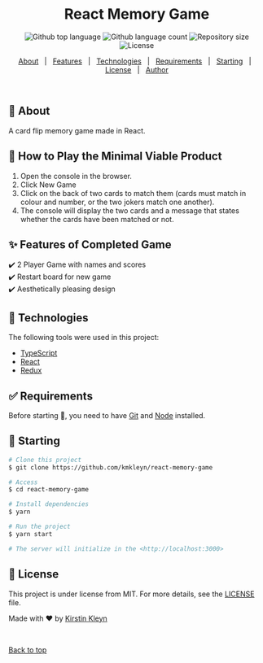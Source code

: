 <h1 align="center">React Memory Game</h1>

<p align="center">
  <img alt="Github top language" src="https://img.shields.io/github/languages/top/kmkleyn/react-memory-game?color=56BEB8">

  <img alt="Github language count" src="https://img.shields.io/github/languages/count/kmkleyn/react-memory-game?color=56BEB8">

  <img alt="Repository size" src="https://img.shields.io/github/repo-size/kmkleyn/react-memory-game?color=56BEB8">

  <img alt="License" src="https://img.shields.io/github/license/kmkleyn/react-memory-game?color=56BEB8">

  <!-- <img alt="Github issues" src="https://img.shields.io/github/issues/kmkleyn/react-memory-game?color=56BEB8" /> -->

  <!-- <img alt="Github forks" src="https://img.shields.io/github/forks/kmkleyn/react-memory-game?color=56BEB8" /> -->

  <!-- <img alt="Github stars" src="https://img.shields.io/github/stars/kmkleyn/react-memory-game?color=56BEB8" /> -->
</p>

<p align="center">
  <a href="#dart-about">About</a> &#xa0; | &#xa0; 
  <a href="#sparkles-features">Features</a> &#xa0; | &#xa0;
  <a href="#rocket-technologies">Technologies</a> &#xa0; | &#xa0;
  <a href="#white_check_mark-requirements">Requirements</a> &#xa0; | &#xa0;
  <a href="#checkered_flag-starting">Starting</a> &#xa0; | &#xa0;
  <a href="#memo-license">License</a> &#xa0; | &#xa0;
  <a href="https://github.com/kmkleyn" target="_blank">Author</a>
</p>

<br>

## :dart: About ##

A card flip memory game made in React. 

## :dart: How to Play the Minimal Viable Product
1. Open the console in the browser.
2. Click New Game
3. Click on the back of two cards to match them (cards must match in colour and number, or the two jokers match one another).
4. The console will display the two cards and a message that states whether the cards have been matched or not.

## :sparkles: Features of Completed Game ##

:heavy_check_mark: 2 Player Game with names and scores\
:heavy_check_mark: Restart board for new game\
:heavy_check_mark: Aesthetically pleasing design

## :rocket: Technologies ##

The following tools were used in this project:

- [TypeScript](https://www.typescriptlang.org/)
- [React](https://pt-br.reactjs.org/)
- [Redux](https://react-redux.js.org/)


## :white_check_mark: Requirements ##

Before starting :checkered_flag:, you need to have [Git](https://git-scm.com) and [Node](https://nodejs.org/en/) installed. 

## :checkered_flag: Starting ##

```bash
# Clone this project
$ git clone https://github.com/kmkleyn/react-memory-game

# Access
$ cd react-memory-game

# Install dependencies
$ yarn

# Run the project
$ yarn start

# The server will initialize in the <http://localhost:3000>
```

## :memo: License ##

This project is under license from MIT. For more details, see the [LICENSE](LICENSE.md) file.


Made with :heart: by <a href="https://github.com/kmkleyn" target="_blank">Kirstin Kleyn</a>

&#xa0;

<a href="#top">Back to top</a>
